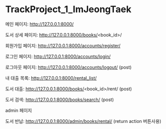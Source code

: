 # TrackProject_1_ImJeongTaek

메인 페이지: http://127.0.0.1:8000/

도서 상세 페이지: http://127.0.0.1:8000/books/<book_id>/

회원가입 페이지: http://127.0.0.1:8000/accounts/register/

로그인 페이지: http://127.0.0.1:8000/accounts/login/

로그아웃 페이지: http://127.0.0.1:8000/accounts/logout/ (post)

내 대출 목록: http://127.0.0.1:8000/rental_list/

도서 대출: http://127.0.0.1:8000/books/<book_id>/rent/ (post)

도서 검색: http://127.0.0.1:8000/books/search/ (post)


admin 페이지

도서 반납: http://127.0.0.1:8000/admin/books/rental/ (return action 버튼사용)
